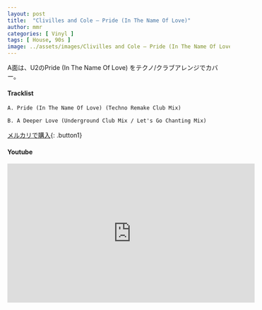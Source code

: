 ```yaml
---
layout: post
title:  "Clivilles and Cole – Pride (In The Name Of Love)"
author: mmr
categories: [ Vinyl ]
tags: [ House, 90s ]
image: ../assets/images/Clivilles and Cole – Pride (In The Name Of Love).jpg
---
```


A面は、U2のPride (In The Name Of Love) をテクノ/クラブアレンジでカバー。

#### Tracklist
```md
A. Pride (In The Name Of Love) (Techno Remake Club Mix)

B. A Deeper Love (Underground Club Mix / Let's Go Chanting Mix)
```

[メルカリで購入](https://jp.mercari.com/item/m53693730056?afid=6142608987){: .button1}

#### Youtube
<iframe width="560" height="315" src="https://www.youtube.com/embed/z-hEAHt9-eA?si=PS44X0td-iSriiWg" title="YouTube video player" frameborder="0" allow="accelerometer; autoplay; clipboard-write; encrypted-media; gyroscope; picture-in-picture; web-share" referrerpolicy="strict-origin-when-cross-origin" allowfullscreen></iframe>